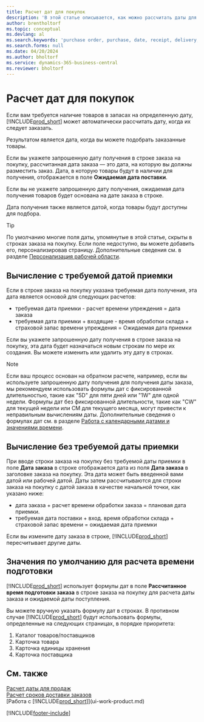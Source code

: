 ```yaml
---
title: Расчет дат для покупок
description: 'В этой статье описывается, как можно рассчитать даты для покупок.'
author: brentholtorf
ms.topic: conceptual
ms.devlang: al
ms.search.keywords: 'purchase order, purchase, date, receipt, delivery, lead time'
ms.search.forms: null
ms.date: 04/20/2024
ms.author: bholtorf
ms.service: dynamics-365-business-central
ms.reviewer: bholtorf
---
```

# Расчет дат для покупок

Если вам требуется наличие товаров в запасах на определенную дату, [!INCLUDE[prod_short](includes/prod_short.md)] может автоматически рассчитать дату, когда их следует заказать. 

Результатом является дата, когда вы можете подобрать заказанные товары.  

Если вы укажете запрошенную дату получения в строке заказа на покупку, рассчитанная дата заказа — это дата, на которую вы должны разместить заказ. Дата, в которую товары будут в наличии для получения, отображается в поле **Ожидаемая дата поставки**.  

Если вы не укажете запрошенную дату получения, ожидаемая дата получения товаров будет основана на дате заказа в строке. 

Дата получения также является датой, когда товары будут доступны для подбора.  

> [!TIP]
> По умолчанию многие поля даты, упомянутые в этой статье, скрыты в строках заказа на покупку. Если поле недоступно, вы можете добавить его, персонализировав страницу. Дополнительные сведения см. в разделе [Персонализация рабочей области](ui-personalization-user.md).

## Вычисление с требуемой датой приемки

Если в строке заказа на покупку указана требуемая дата получения, эта дата является основой для следующих расчетов:  

- требуемая дата приемки - расчет времени упреждения = дата заказа  
- требуемая дата приемки + входящие - время обработки склада + страховой запас времени упреждения = Ожидаемая дата приемки  

Если вы укажете запрошенную дату получения в строке заказа на покупку, эта дата будет назначаться новым строкам по мере их создания. Вы можете изменить или удалить эту дату в строках.  

> [!NOTE]
> Если ваш процесс основан на обратном расчете, например, если вы используете запрошенную дату получения для получения даты заказа, мы рекомендуем использовать формулы дат с фиксированной длительностью, такие как "5D" для пяти дней или "1W" для одной недели. Формулы дат без фиксированной длительности, такие как "CW" для текущей недели или CM для текущего месяца, могут привести к неправильным вычислениям даты. Дополнительные сведения о формулах дат см. в разделе [Работа с календарными датами и значениями времени](ui-enter-date-ranges.md).

## Вычисление без требуемой даты приемки

При вводе строки заказа на покупку без требуемой даты приемки в поле **Дата заказа** в строке отображается дата из поля **Дата заказа** в заголовке заказа на покупку. Эта дата может быть введенной вами датой или рабочей датой. Даты затем рассчитываются для строки заказа на покупку с датой заказа в качестве начальной точки, как указано ниже:  

- дата заказа + расчет времени обработки заказа = плановая дата приемки.  
- требуемая дата поставки + вход. время обработки склада + страховой запас времени = ожидаемая дата приемки  

Если вы измените дату заказа в строке, [!INCLUDE[prod_short](includes/prod_short.md)] пересчитывает другие даты.  

## Значения по умолчанию для расчета времени подготовки

[!INCLUDE[prod_short](includes/prod_short.md)] использует формулы дат в поле **Рассчитанное время подготовки заказа** в строке заказа на покупку для расчета даты заказа и ожидаемой даты поступления.  

Вы можете вручную указать формулу дат в строках. В противном случае [!INCLUDE[prod_short](includes/prod_short.md)] будут использовать формулы, определенные на следующих страницах, в порядке приоритета:

1. Каталог товаров/поставщиков
2. Карточка товара
3. Карточка единицы хранения
4. Карточка поставщика

## См. также

[Расчет даты для продаж](sales-date-calculation-for-sales.md)  
[Расчет сроков доставки заказов](sales-how-to-calculate-order-promising-dates.md)  
[Работа с [!INCLUDE[prod_short](includes/prod_short.md)]](ui-work-product.md)  


[!INCLUDE[footer-include](includes/footer-banner.md)]
